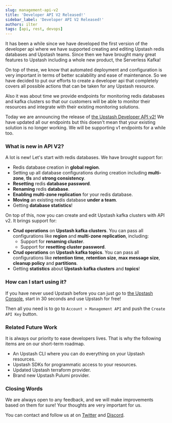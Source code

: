 ```yaml
---
slug: management-api-v2
title: 'Developer API V2 Released!'
sidebar_label: 'Developer API V2 Released!'
authors: ilter
tags: [api, rest, devops]
---
```


It has been a while since we have developed the first version of the developer api where we have supported creating and editing Upstash redis databases and Upstash teams. 
Since then we have brought many great features to Upstash including a whole new product, the Serverless Kafka!

<!--truncate-->

On top of these, we know that automated deployment and configuration is very important in terms of better scalability and ease of maintenance. 
So we have decided to put our efforts to create a developer api that completely covers all possible actions that can be taken for any Upstash resource.

Also it was about time we provide endpoints for monitoring redis databases and kafka clusters so that our customers will be able to monitor their resources and integrate with their existing
monitoring solutions.

Today we are announcing the release of [the Upstash Developer API v2!](https://developer.upstash.com/#introduction)
We have updated all our endpoints but this doesn't mean that your existing solution is no longer working. We will be supporting v1 endpoints for a while too.

### What is new in API V2?

A lot is new! Let's start with redis databases.
We have brought support for:
* Redis database creation in **global region**.
* Setting up all database configurations during creation including **multi-zone**, **tls** and **strong consistency**.
* **Resetting** redis **database password**.
* **Renaming** redis **database**.
* **Enabling multi-zone replication** for your redis database.
* **Moving** an existing redis database **under a team**.
* Getting **database statistics**!

On top of this, now you can create and edit Upstash kafka clusters with API v2. It brings support for:
* **Crud operations** on **Upstash kafka clusters**. You can pass all configurations like **region** and **multi-zone replication**, including:
  * Support for **renaming cluster**.
  * Support for **resetting cluster password**.
* **Crud operations** on **Upstash kafka topics**. You can pass all configurations like **retention time**, **retention size**, **max message size**, **cleanup policy** and **partitions**. 
* Getting **statistics** about **Upstash kafka clusters** and **topics**!

### How can I start using it?

If you have never used Upstash before you can just go to [the Upstash Console](https://https://console.upstash.com/), start in 30 seconds and use Upstash for free!

Then all you need is to go to `Account > Management API` and push the `Create API Key` button.

### Related Future Work

It is always our priority to ease developers lives. That is why the following items are on our short-term roadmap.
* An Upstash CLI where you can do everything on your Upstash resources.
* Upstash SDKs for programmatic access to your resources.
* Updated Upstash terraform provider.
* Brand new Upstash Pulumi provider.

### Closing Words
We are always open to any feedback, and we will make improvements based on them for sure! Your thoughts are very important for us.

You can contact and follow us at on [Twitter](https://twitter.com/upstash) and [Discord](https://discord.gg/w9SenAtbme).
